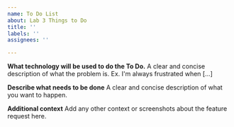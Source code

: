 ```yaml
---
name: To Do List
about: Lab 3 Things to Do
title: ''
labels: ''
assignees: ''

---
```


**What technology will be used to do the To Do.**
A clear and concise description of what the problem is. Ex. I'm always frustrated when [...]

**Describe what needs to be done**
A clear and concise description of what you want to happen.

**Additional context**
Add any other context or screenshots about the feature request here.
